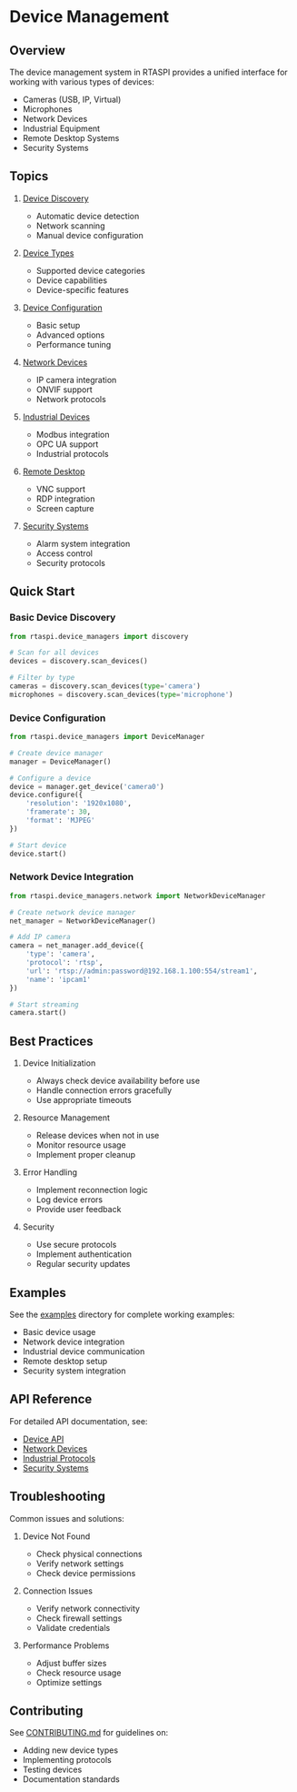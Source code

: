 # Device Management

## Overview

The device management system in RTASPI provides a unified interface for working with various types of devices:

- Cameras (USB, IP, Virtual)
- Microphones
- Network Devices
- Industrial Equipment
- Remote Desktop Systems
- Security Systems

## Topics

1. [Device Discovery](discovery.md)
   - Automatic device detection
   - Network scanning
   - Manual device configuration

2. [Device Types](types.md)
   - Supported device categories
   - Device capabilities
   - Device-specific features

3. [Device Configuration](configuration.md)
   - Basic setup
   - Advanced options
   - Performance tuning

4. [Network Devices](network.md)
   - IP camera integration
   - ONVIF support
   - Network protocols

5. [Industrial Devices](industrial.md)
   - Modbus integration
   - OPC UA support
   - Industrial protocols

6. [Remote Desktop](remote-desktop.md)
   - VNC support
   - RDP integration
   - Screen capture

7. [Security Systems](security.md)
   - Alarm system integration
   - Access control
   - Security protocols

## Quick Start

### Basic Device Discovery

```python
from rtaspi.device_managers import discovery

# Scan for all devices
devices = discovery.scan_devices()

# Filter by type
cameras = discovery.scan_devices(type='camera')
microphones = discovery.scan_devices(type='microphone')
```

### Device Configuration

```python
from rtaspi.device_managers import DeviceManager

# Create device manager
manager = DeviceManager()

# Configure a device
device = manager.get_device('camera0')
device.configure({
    'resolution': '1920x1080',
    'framerate': 30,
    'format': 'MJPEG'
})

# Start device
device.start()
```

### Network Device Integration

```python
from rtaspi.device_managers.network import NetworkDeviceManager

# Create network device manager
net_manager = NetworkDeviceManager()

# Add IP camera
camera = net_manager.add_device({
    'type': 'camera',
    'protocol': 'rtsp',
    'url': 'rtsp://admin:password@192.168.1.100:554/stream1',
    'name': 'ipcam1'
})

# Start streaming
camera.start()
```

## Best Practices

1. Device Initialization
   - Always check device availability before use
   - Handle connection errors gracefully
   - Use appropriate timeouts

2. Resource Management
   - Release devices when not in use
   - Monitor resource usage
   - Implement proper cleanup

3. Error Handling
   - Implement reconnection logic
   - Log device errors
   - Provide user feedback

4. Security
   - Use secure protocols
   - Implement authentication
   - Regular security updates

## Examples

See the [examples](../../examples/devices/) directory for complete working examples:

- Basic device usage
- Network device integration
- Industrial device communication
- Remote desktop setup
- Security system integration

## API Reference

For detailed API documentation, see:

- [Device API](../API.md#devices)
- [Network Devices](../API.md#network-devices)
- [Industrial Protocols](../API.md#industrial)
- [Security Systems](../API.md#security)

## Troubleshooting

Common issues and solutions:

1. Device Not Found
   - Check physical connections
   - Verify network settings
   - Check device permissions

2. Connection Issues
   - Verify network connectivity
   - Check firewall settings
   - Validate credentials

3. Performance Problems
   - Adjust buffer sizes
   - Check resource usage
   - Optimize settings

## Contributing

See [CONTRIBUTING.md](../../CONTRIBUTING.md) for guidelines on:

- Adding new device types
- Implementing protocols
- Testing devices
- Documentation standards
